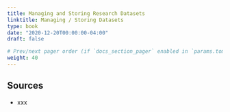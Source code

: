 ```yaml
---
title: Managing and Storing Research Datasets
linktitle: Managing / Storing Datasets
type: book
date: "2020-12-20T00:00:00-04:00"
draft: false

# Prev/next pager order (if `docs_section_pager` enabled in `params.toml`)
weight: 40
---
```


## Sources
- xxx